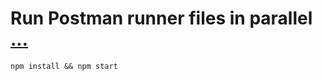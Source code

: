 # Run Postman runner files in parallel [...](https://stackoverflow.com/questions/36157105/how-to-make-multiple-requests-at-the-same-time-using-postman/41181892#41181892)

```npm install && npm start```
